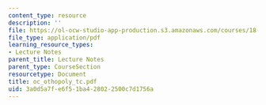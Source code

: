 ```yaml
---
content_type: resource
description: ''
file: https://ol-ocw-studio-app-production.s3.amazonaws.com/courses/18-996-random-matrix-theory-and-its-applications-spring-2004/3a0d5a7fe6f51ba428022500c7d1756a_oc_othopoly_tc.pdf
file_type: application/pdf
learning_resource_types:
- Lecture Notes
parent_title: Lecture Notes
parent_type: CourseSection
resourcetype: Document
title: oc_othopoly_tc.pdf
uid: 3a0d5a7f-e6f5-1ba4-2802-2500c7d1756a
---
```

